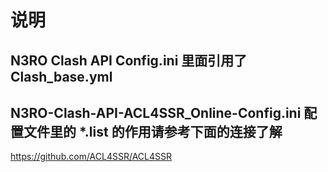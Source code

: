 # 说明

## N3RO Clash API Config.ini 里面引用了 Clash_base.yml

## N3RO-Clash-API-ACL4SSR_Online-Config.ini 配置文件里的 *.list 的作用请参考下面的连接了解

<https://github.com/ACL4SSR/ACL4SSR>

